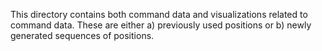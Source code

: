 This directory contains both command data and visualizations related to command data. These are either a) previously used positions or b) newly generated sequences of positions.
